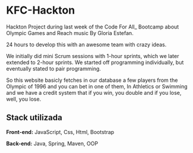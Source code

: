 # KFC-Hackton

Hackton Project during last week of the Code For All_ Bootcamp about Olympic Games and Reach music By Gloria Estefan.

24 hours to develop this with an awesome team with crazy ideas.

We initially did mini Scrum sessions with 1-hour sprints, which we later extended to 2-hour sprints. We started off programming individually, but eventually stated to pair programming.

So this website basicly fetches in our database a few players from the Olympic of 1996 and you can bet in one of them, In Athletics or Swimming and we have a credit system that if you win, you double and if you lose, well, you lose.

## Stack utilizada

**Front-end:** JavaScript, Css, Html, Bootstrap

**Back-end:** Java, Spring, Maven, OOP
